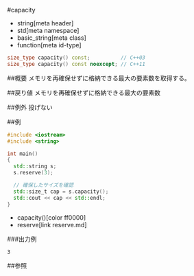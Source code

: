 #capacity
* string[meta header]
* std[meta namespace]
* basic_string[meta class]
* function[meta id-type]

```cpp
size_type capacity() const;          // C++03
size_type capacity() const noexcept; // C++11
```

##概要
メモリを再確保せずに格納できる最大の要素数を取得する。


##戻り値
メモリを再確保せずに格納できる最大の要素数


##例外
投げない


##例
```cpp
#include <iostream>
#include <string>

int main()
{
  std::string s;
  s.reserve(3);

  // 確保したサイズを確認
  std::size_t cap = s.capacity();
  std::cout << cap << std::endl;
}
```
* capacity()[color ff0000]
* reserve[link reserve.md]

###出力例
```
3
```

##参照
